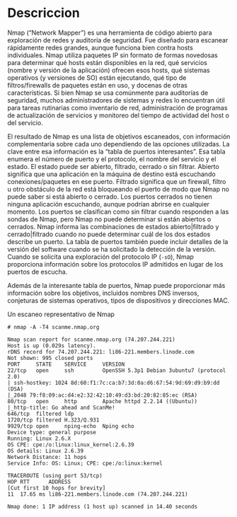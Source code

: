 # Descriccion
Nmap (“Network Mapper”) es una herramienta de código abierto para exploración de redes y auditoría de seguridad. Fue diseñado para escanear rápidamente redes grandes, aunque funciona bien contra hosts individuales. Nmap utiliza paquetes IP sin formato de formas novedosas para determinar qué hosts están disponibles en la red, qué servicios (nombre y versión de la aplicación) ofrecen esos hosts, qué sistemas operativos (y versiones de SO) están ejecutando, qué tipo de filtros/firewalls de paquetes están en uso, y docenas de otras características. Si bien Nmap se usa comúnmente para auditorías de seguridad, muchos administradores de sistemas y redes lo encuentran útil para tareas rutinarias como inventario de red, administración de programas de actualización de servicios y monitoreo del tiempo de actividad del host o del servicio.

El resultado de Nmap es una lista de objetivos escaneados, con información complementaria sobre cada uno dependiendo de las opciones utilizadas. La clave entre esa información es la “tabla de puertos interesantes”. Esa tabla enumera el número de puerto y el protocolo, el nombre del servicio y el estado. El estado puede ser abierto, filtrado, cerrado o sin filtrar. Abierto significa que una aplicación en la máquina de destino está escuchando conexiones/paquetes en ese puerto. Filtrado significa que un firewall, filtro u otro obstáculo de la red está bloqueando el puerto de modo que Nmap no puede saber si está abierto o cerrado. Los puertos cerrados no tienen ninguna aplicación escuchando, aunque podrían abrirse en cualquier momento. Los puertos se clasifican como sin filtrar cuando responden a las sondas de Nmap, pero Nmap no puede determinar si están abiertos o cerrados. Nmap informa las combinaciones de estados abierto|filtrado y cerrado|filtrado cuando no puede determinar cuál de los dos estados describe un puerto. La tabla de puertos también puede incluir detalles de la versión del software cuando se ha solicitado la detección de la versión. Cuando se solicita una exploración del protocolo IP (`-sO`), Nmap proporciona información sobre los protocolos IP admitidos en lugar de los puertos de escucha.

Además de la interesante tabla de puertos, Nmap puede proporcionar más información sobre los objetivos, incluidos nombres DNS inversos, conjeturas de sistemas operativos, tipos de dispositivos y direcciones MAC.

Un escaneo representativo de Nmap
```shell-session
# nmap -A -T4 scanme.nmap.org

Nmap scan report for scanme.nmap.org (74.207.244.221)
Host is up (0.029s latency).
rDNS record for 74.207.244.221: li86-221.members.linode.com
Not shown: 995 closed ports
PORT     STATE    SERVICE     VERSION
22/tcp   open     ssh         OpenSSH 5.3p1 Debian 3ubuntu7 (protocol 2.0)
| ssh-hostkey: 1024 8d:60:f1:7c:ca:b7:3d:0a:d6:67:54:9d:69:d9:b9:dd (DSA)
|_2048 79:f8:09:ac:d4:e2:32:42:10:49:d3:bd:20:82:85:ec (RSA)
80/tcp   open     http        Apache httpd 2.2.14 ((Ubuntu))
|_http-title: Go ahead and ScanMe!
646/tcp  filtered ldp
1720/tcp filtered H.323/Q.931
9929/tcp open     nping-echo  Nping echo
Device type: general purpose
Running: Linux 2.6.X
OS CPE: cpe:/o:linux:linux_kernel:2.6.39
OS details: Linux 2.6.39
Network Distance: 11 hops
Service Info: OS: Linux; CPE: cpe:/o:linux:kernel

TRACEROUTE (using port 53/tcp)
HOP RTT      ADDRESS
[Cut first 10 hops for brevity]
11  17.65 ms li86-221.members.linode.com (74.207.244.221)

Nmap done: 1 IP address (1 host up) scanned in 14.40 seconds
```